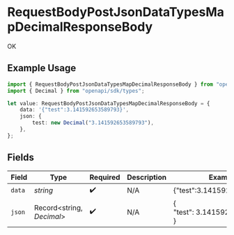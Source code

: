 # RequestBodyPostJsonDataTypesMapDecimalResponseBody

OK

## Example Usage

```typescript
import { RequestBodyPostJsonDataTypesMapDecimalResponseBody } from "openapi/sdk/models/operations";
import { Decimal } from "openapi/sdk/types";

let value: RequestBodyPostJsonDataTypesMapDecimalResponseBody = {
    data: '{"test":3.141592653589793}',
    json: {
        test: new Decimal("3.141592653589793"),
    },
};
```

## Fields

| Field                         | Type                          | Required                      | Description                   | Example                       |
| ----------------------------- | ----------------------------- | ----------------------------- | ----------------------------- | ----------------------------- |
| `data`                        | *string*                      | :heavy_check_mark:            | N/A                           | {"test":3.141592653589793}    |
| `json`                        | Record<string, *Decimal*>     | :heavy_check_mark:            | N/A                           | {<br/>"test": 3.141592653589793<br/>} |